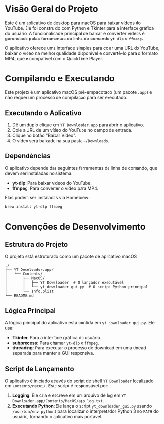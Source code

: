 # Visão Geral do Projeto

Este é um aplicativo de desktop para macOS para baixar vídeos do YouTube. Ele foi construído com Python e Tkinter para a interface gráfica do usuário. A funcionalidade principal de baixar e converter vídeos é gerenciada pelas ferramentas de linha de comando `yt-dlp` e `ffmpeg`.

O aplicativo oferece uma interface simples para colar uma URL do YouTube, baixar o vídeo na melhor qualidade disponível e convertê-lo para o formato MP4, que é compatível com o QuickTime Player.

# Compilando e Executando

Este projeto é um aplicativo macOS pré-empacotado (um pacote `.app`) e não requer um processo de compilação para ser executado.

## Executando o Aplicativo

1.  Dê um duplo clique em `YT Downloader.app` para abrir o aplicativo.
2.  Cole a URL de um vídeo do YouTube no campo de entrada.
3.  Clique no botão "Baixar Vídeo".
4.  O vídeo será baixado na sua pasta `~/Downloads`.

## Dependências

O aplicativo depende das seguintes ferramentas de linha de comando, que devem ser instaladas no sistema:

*   **yt-dlp**: Para baixar vídeos do YouTube.
*   **ffmpeg**: Para converter o vídeo para MP4.

Elas podem ser instaladas via Homebrew:

```bash
brew install yt-dlp ffmpeg
```

# Convenções de Desenvolvimento

## Estrutura do Projeto

O projeto está estruturado como um pacote de aplicativo macOS:

```
./
├── YT Downloader.app/
│   └── Contents/
│       ├── MacOS/
│       │   ├── YT Downloader  # O lançador executável
│       │   └── yt_downloader_gui.py  # O script Python principal
│       └── Info.plist
└── README.md
```

## Lógica Principal

A lógica principal do aplicativo está contida em `yt_downloader_gui.py`. Ele usa:

*   **Tkinter**: Para a interface gráfica do usuário.
*   **subprocess**: Para chamar `yt-dlp` e `ffmpeg`.
*   **threading**: Para executar o processo de download em uma thread separada para manter a GUI responsiva.

## Script de Lançamento

O aplicativo é iniciado através do script de shell `YT Downloader` localizado em `Contents/MacOS/`. Este script é responsável por:

1.  **Logging**: Ele cria e escreve em um arquivo de log em `YT Downloader.app/Contents/MacOS/app_log.txt`.
2.  **Executando Python**: Ele lança o script `yt_downloader_gui.py` usando `/usr/bin/env python3` para localizar o interpretador Python 3 no `PATH` do usuário, tornando o aplicativo mais portável.